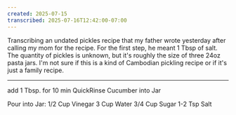 ```yaml
---
created: 2025-07-15
transcribed: 2025-07-16T12:42:00-07:00
---
```


Transcribing an undated pickles recipe that my father wrote yesterday after calling my mom for the recipe. For the first step, he meant 1 Tbsp of salt. The quantity of pickles is unknown, but it's roughly the size of three 24oz pasta jars. I'm not sure if this is a kind of Cambodian pickling recipe or if it's just a family recipe.

---

add 1 Tbsp. for 10 min
QuickRinse
Cucumber into Jar

Pour into Jar:
1/2 Cup Vinegar
3 Cup Water
3/4 Cup Sugar
1-2 Tsp Salt
